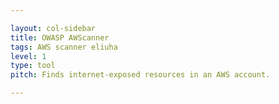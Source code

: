 ```yaml
---

layout: col-sidebar
title: OWASP AWScanner
tags: AWS scanner eliuha
level: 1
type: tool
pitch: Finds internet-exposed resources in an AWS account. 

---
```


